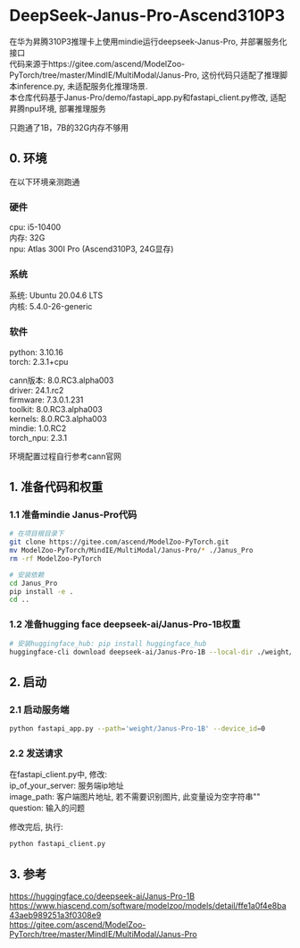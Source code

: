 # DeepSeek-Janus-Pro-Ascend310P3

在华为昇腾310P3推理卡上使用mindie运行deepseek-Janus-Pro, 并部署服务化接口  
代码来源于https://gitee.com/ascend/ModelZoo-PyTorch/tree/master/MindIE/MultiModal/Janus-Pro, 这份代码只适配了推理脚本inference.py, 未适配服务化推理场景.  
本仓库代码基于Janus-Pro/demo/fastapi_app.py和fastapi_client.py修改, 适配昇腾npu环境, 部署推理服务  
  
只跑通了1B，7B的32G内存不够用  

## 0. 环境
在以下环境亲测跑通
### 硬件
cpu: i5-10400  
内存: 32G  
npu: Atlas 300I Pro (Ascend310P3, 24G显存)  

### 系统
系统: Ubuntu 20.04.6 LTS  
内核: 5.4.0-26-generic  

### 软件
python: 3.10.16  
torch: 2.3.1+cpu  
  
cann版本: 8.0.RC3.alpha003  
driver: 24.1.rc2  
firmware: 7.3.0.1.231  
toolkit: 8.0.RC3.alpha003  
kernels: 8.0.RC3.alpha003  
mindie: 1.0.RC2  
torch_npu: 2.3.1  

环境配置过程自行参考cann官网  

## 1. 准备代码和权重
### 1.1 准备mindie Janus-Pro代码

```bash
# 在项目根目录下
git clone https://gitee.com/ascend/ModelZoo-PyTorch.git
mv ModelZoo-PyTorch/MindIE/MultiModal/Janus-Pro/* ./Janus_Pro
rm -rf ModelZoo-PyTorch

# 安装依赖
cd Janus_Pro
pip install -e .
cd ..
```

### 1.2 准备hugging face deepseek-ai/Janus-Pro-1B权重
```bash
# 安装huggingface_hub: pip install huggingface_hub
huggingface-cli download deepseek-ai/Janus-Pro-1B --local-dir ./weight/Janus-Pro-1B
```

## 2. 启动
### 2.1 启动服务端
```bash
python fastapi_app.py --path='weight/Janus-Pro-1B' --device_id=0
```

### 2.2 发送请求
在fastapi_client.py中, 修改:  
ip_of_your_server: 服务端ip地址  
image_path: 客户端图片地址, 若不需要识别图片, 此变量设为空字符串""  
question: 输入的问题  
  
修改完后, 执行:  
```bash
python fastapi_client.py
```

## 3. 参考
https://huggingface.co/deepseek-ai/Janus-Pro-1B  
https://www.hiascend.com/software/modelzoo/models/detail/ffe1a0f4e8ba43aeb989251a3f0308e9  
https://gitee.com/ascend/ModelZoo-PyTorch/tree/master/MindIE/MultiModal/Janus-Pro  
